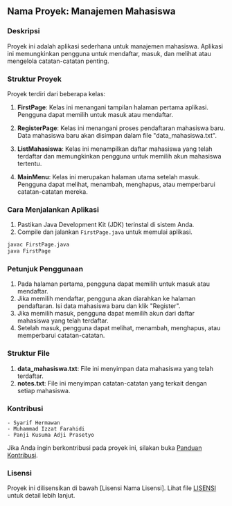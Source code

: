 ## Nama Proyek: Manajemen Mahasiswa

### Deskripsi

Proyek ini adalah aplikasi sederhana untuk manajemen mahasiswa. Aplikasi ini memungkinkan pengguna untuk mendaftar, masuk, dan melihat atau mengelola catatan-catatan penting.

### Struktur Proyek

Proyek terdiri dari beberapa kelas:

1. **FirstPage**: Kelas ini menangani tampilan halaman pertama aplikasi. Pengguna dapat memilih untuk masuk atau mendaftar.

2. **RegisterPage**: Kelas ini menangani proses pendaftaran mahasiswa baru. Data mahasiswa baru akan disimpan dalam file "data_mahasiswa.txt".

3. **ListMahasiswa**: Kelas ini menampilkan daftar mahasiswa yang telah terdaftar dan memungkinkan pengguna untuk memilih akun mahasiswa tertentu.

4. **MainMenu**: Kelas ini merupakan halaman utama setelah masuk. Pengguna dapat melihat, menambah, menghapus, atau memperbarui catatan-catatan mereka.

### Cara Menjalankan Aplikasi

1. Pastikan Java Development Kit (JDK) terinstal di sistem Anda.
2. Compile dan jalankan `FirstPage.java` untuk memulai aplikasi.

```bash
javac FirstPage.java
java FirstPage
```

### Petunjuk Penggunaan

1. Pada halaman pertama, pengguna dapat memilih untuk masuk atau mendaftar.
2. Jika memilih mendaftar, pengguna akan diarahkan ke halaman pendaftaran. Isi data mahasiswa baru dan klik "Register".
3. Jika memilih masuk, pengguna dapat memilih akun dari daftar mahasiswa yang telah terdaftar.
4. Setelah masuk, pengguna dapat melihat, menambah, menghapus, atau memperbarui catatan-catatan.

### Struktur File

1. **data_mahasiswa.txt**: File ini menyimpan data mahasiswa yang telah terdaftar.
2. **notes.txt**: File ini menyimpan catatan-catatan yang terkait dengan setiap mahasiswa.

### Kontribusi
    - Syarif Hermawan  
	- Muhammad Izzat Farahidi  
	- Panji Kusuma Adji Prasetyo
Jika Anda ingin berkontribusi pada proyek ini, silakan buka [Panduan Kontribusi](CONTRIBUTING.md).

### Lisensi

Proyek ini dilisensikan di bawah [Lisensi Nama Lisensi]. Lihat file [LISENSI](LISENSI.md) untuk detail lebih lanjut.
